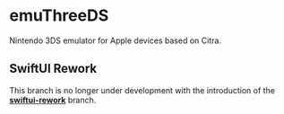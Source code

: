 # emuThreeDS
Nintendo 3DS emulator for Apple devices based on Citra.

## SwiftUI Rework
This branch is no longer under development with the introduction of the **[swiftui-rework](https://github.com/emuPlace/emuThreeDS/tree/swiftui-rework)** branch.
